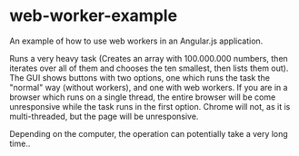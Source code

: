 # web-worker-example
An example of how to use web workers in an Angular.js application.

Runs a very heavy task (Creates an array with 100.000.000 numbers, then iterates over all of them and chooses the ten smallest, then lists them out). The GUI shows buttons with two options, one which runs the task the "normal" way (without workers), and one with web workers. If you are in a browser which runs on a single thread, the entire browser will be come unresponsive while the task runs in the first option. Chrome will not, as it is multi-threaded, but the page will be unresponsive. 

Depending on the computer, the operation can potentially take a very long time..

